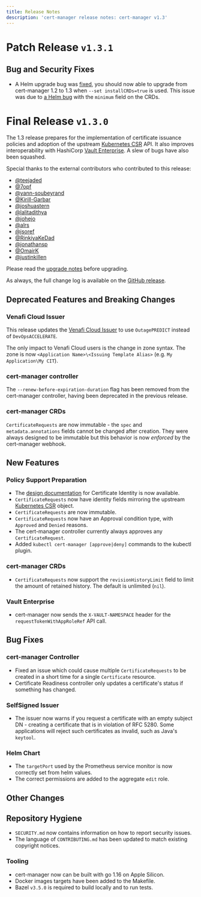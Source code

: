 ```yaml
---
title: Release Notes
description: 'cert-manager release notes: cert-manager v1.3'
---
```


# Patch Release `v1.3.1`

## Bug and Security Fixes

- A Helm upgrade bug was
  [fixed](https://github.com/cert-manager/cert-manager/pull/3882), you should now
  able to upgrade from cert-manager 1.2 to 1.3 when `--set installCRDs=true` is
  used. This issue was due to [a Helm
  bug](https://github.com/helm/helm/issues/5806#issuecomment-788116838) with the
  `minimum` field on the CRDs.

# Final Release `v1.3.0`

The 1.3 release prepares for the implementation of certificate issuance policies and adoption of the upstream [Kubernetes CSR](https://kubernetes.io/docs/reference/access-authn-authz/certificate-signing-requests/) API. It also improves interoperability with HashiCorp [Vault Enterprise](https://www.vaultproject.io/docs/enterprise).
A slew of bugs have also been squashed.

Special thanks to the external contributors who contributed to this release:

* [@teejaded](https://github.com/teejaded)
* [@7opf](https://github.com/7opf)
* [@yann-soubeyrand](https://github.com/yann-soubeyrand)
* [@Kirill-Garbar](https://github.com/Kirill-Garbar)
* [@joshuastern](https://github.com/joshuastern)
* [@lalitadithya](https://github.com/lalitadithya)
* [@johejo](https://github.com/johejo)
* [@alrs](https://github.com/alrs)
* [@jsoref](https://github.com/jsoref)
* [@RinkiyaKeDad](https://github.com/RinkiyaKeDad)
* [@jonathansp](https://github.com/jonathansp)
* [@OmairK](https://github.com/OmairK)
* [@justinkillen](https://github.com/justinkillen)

Please read the [upgrade notes](../installation/upgrading/upgrading-1.2-1.3.md) before upgrading.

As always, the full change log is available on the [GitHub release](https://github.com/cert-manager/cert-manager/releases/tag/v1.3.0).

## Deprecated Features and Breaking Changes

### Venafi Cloud Issuer

This release updates the [Venafi Cloud Issuer][] to use `OutagePREDICT` instead of `DevOpsACCELERATE`.

The only impact to Venafi Cloud users is the change in zone syntax.
The zone is now `<Application Name>\<Issuing Template Alias>`
(e.g. `My Application\My CIT`).

[Venafi Cloud Issuer]: https://cert-manager.io/docs/configuration/issuer-and-clusterissuer-resources/venafi/

### cert-manager controller

The `--renew-before-expiration-duration` flag has been removed from the cert-manager controller, having been deprecated in the previous release.

### cert-manager CRDs

`CertificateRequests` are now immutable - the `spec` and `metadata.annotations` fields cannot be changed after creation. They were always designed to be immutable but this behavior is now *enforced* by the cert-manager webhook.

## New Features

### Policy Support Preparation

* The [design documentation](https://github.com/cert-manager/cert-manager/blob/v1.3.0/design/20210203.certificate-request-identity.md) for Certificate Identity is now available.
* `CertificateRequests` now have identity fields mirroring the upstream [Kubernetes CSR](https://kubernetes.io/docs/reference/access-authn-authz/certificate-signing-requests/) object.
* `CertificateRequests` are now immutable.
* `CertificateRequests` now have an Approval condition type, with `Approved` and `Denied` reasons.
* The cert-manager controller currently always approves any `CertificateRequest`.
* Added `kubectl cert-manager [approve|deny]` commands to the kubectl plugin.

### cert-manager CRDs

* `CertificateRequests` now support the `revisionHistoryLimit` field to limit the amount of retained history. The default is unlimited (`nil`).

### Vault Enterprise

* cert-manager now sends the `X-VAULT-NAMESPACE` header for the `requestTokenWithAppRoleRef` API call.

## Bug Fixes

### cert-manager Controller

* Fixed an issue which could cause multiple `CertificateRequests` to be created in a short time for a single `Certificate` resource.
* Certificate Readiness controller only updates a certificate's status if something has changed.

### SelfSigned Issuer

* The issuer now warns if you request a certificate with an empty subject DN - creating a certificate that is in violation of RFC 5280. Some applications will reject such certificates as invalid, such as Java's `keytool`.

### Helm Chart

* The `targetPort` used by the Prometheus service monitor is now correctly set from helm values.
* The correct permissions are added to the aggregate `edit` role.

## Other Changes

## Repository Hygiene

* `SECURITY.md` now contains information on how to report security issues.
* The language of `CONTRIBUTING.md` has been updated to match existing copyright notices.

### Tooling

* cert-manager now can be built with go 1.16 on Apple Silicon.
* Docker images targets have been added to the Makefile.
* Bazel `v3.5.0` is required to build locally and to run tests.
